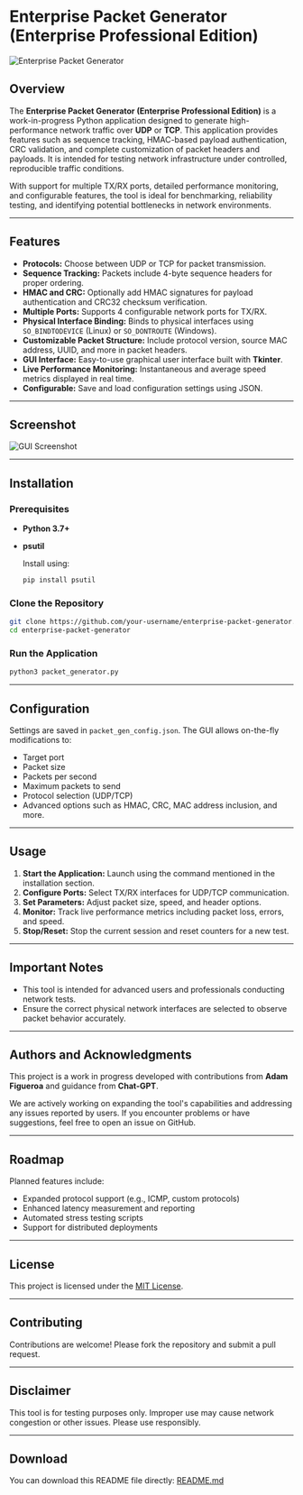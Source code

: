 
# Enterprise Packet Generator (Enterprise Professional Edition)

![Enterprise Packet Generator](https://via.placeholder.com/600x200?text=Enterprise+Packet+Generator+Logo)

## Overview

The **Enterprise Packet Generator (Enterprise Professional Edition)** is a work-in-progress Python application designed to generate high-performance network traffic over **UDP** or **TCP**. This application provides features such as sequence tracking, HMAC-based payload authentication, CRC validation, and complete customization of packet headers and payloads. It is intended for testing network infrastructure under controlled, reproducible traffic conditions.

With support for multiple TX/RX ports, detailed performance monitoring, and configurable features, the tool is ideal for benchmarking, reliability testing, and identifying potential bottlenecks in network environments.

---

## Features

- **Protocols:** Choose between UDP or TCP for packet transmission.
- **Sequence Tracking:** Packets include 4-byte sequence headers for proper ordering.
- **HMAC and CRC:** Optionally add HMAC signatures for payload authentication and CRC32 checksum verification.
- **Multiple Ports:** Supports 4 configurable network ports for TX/RX.
- **Physical Interface Binding:** Binds to physical interfaces using `SO_BINDTODEVICE` (Linux) or `SO_DONTROUTE` (Windows).
- **Customizable Packet Structure:** Include protocol version, source MAC address, UUID, and more in packet headers.
- **GUI Interface:** Easy-to-use graphical user interface built with **Tkinter**.
- **Live Performance Monitoring:** Instantaneous and average speed metrics displayed in real time.
- **Configurable:** Save and load configuration settings using JSON.

---

## Screenshot

![GUI Screenshot](https://via.placeholder.com/800x450?text=GUI+Screenshot)

---

## Installation

### Prerequisites
- **Python 3.7+**
- **psutil**
  
  Install using:
  ```bash
  pip install psutil
  ```

### Clone the Repository
```bash
git clone https://github.com/your-username/enterprise-packet-generator.git
cd enterprise-packet-generator
```

### Run the Application
```bash
python3 packet_generator.py
```

---

## Configuration

Settings are saved in `packet_gen_config.json`. The GUI allows on-the-fly modifications to:
- Target port
- Packet size
- Packets per second
- Maximum packets to send
- Protocol selection (UDP/TCP)
- Advanced options such as HMAC, CRC, MAC address inclusion, and more.

---

## Usage

1. **Start the Application:** Launch using the command mentioned in the installation section.
2. **Configure Ports:** Select TX/RX interfaces for UDP/TCP communication.
3. **Set Parameters:** Adjust packet size, speed, and header options.
4. **Monitor:** Track live performance metrics including packet loss, errors, and speed.
5. **Stop/Reset:** Stop the current session and reset counters for a new test.

---

## Important Notes

- This tool is intended for advanced users and professionals conducting network tests.
- Ensure the correct physical network interfaces are selected to observe packet behavior accurately.

---

## Authors and Acknowledgments

This project is a work in progress developed with contributions from **Adam Figueroa** and guidance from **Chat-GPT**.

We are actively working on expanding the tool's capabilities and addressing any issues reported by users. If you encounter problems or have suggestions, feel free to open an issue on GitHub.

---

## Roadmap

Planned features include:
- Expanded protocol support (e.g., ICMP, custom protocols)
- Enhanced latency measurement and reporting
- Automated stress testing scripts
- Support for distributed deployments

---

## License

This project is licensed under the [MIT License](LICENSE).

---

## Contributing

Contributions are welcome! Please fork the repository and submit a pull request.

---

## Disclaimer

This tool is for testing purposes only. Improper use may cause network congestion or other issues. Please use responsibly.

---

## Download

You can download this README file directly: [README.md](./README.md)
